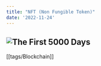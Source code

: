 ```yaml
---
title: "NFT (Non Fungible Token)"
date: '2022-11-24'
---
```


![The First 5000 Days](https://api.time.com/wp-content/uploads/2021/03/nft-art-1.jpg)
---
[[tags/Blockchain]]